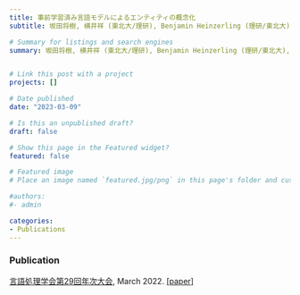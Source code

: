 ```yaml
---
title: 事前学習済み言語モデルによるエンティティの概念化
subtitle: 坂田将樹, 横井祥 (東北大/理研), Benjamin Heinzerling (理研/東北大), 乾健太郎 (東北大/理研). NLP2023

# Summary for listings and search engines
summary: 坂田将樹, 横井祥 (東北大/理研), Benjamin Heinzerling (理研/東北大), 乾健太郎 (東北大/理研). NLP2023 [[paper]](https://www.anlp.jp/proceedings/annual_meeting/2023/pdf_dir/B6-4.pdf)


# Link this post with a project
projects: []

# Date published
date: "2023-03-09"

# Is this an unpublished draft?
draft: false

# Show this page in the Featured widget?
featured: false

# Featured image
# Place an image named `featured.jpg/png` in this page's folder and customize its options here.

#authors:
#- admin

categories:
- Publications
---
```


### Publication
[言語処理学会第29回年次大会](https://www.anlp.jp/nlp2023/), March 2022. [[paper]](https://www.anlp.jp/proceedings/annual_meeting/2023/pdf_dir/B6-4.pdf)
